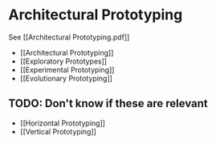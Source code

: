 # Architectural Prototyping
See [[Architectural Prototyping.pdf]]

- [[Architectural Prototyping]]
- [[Exploratory Prototypes]]
- [[Experimental Prototyping]]
- [[Evolutionary Prototyping]]

## TODO: Don't know if these are relevant
- [[Horizontal Prototyping]]
- [[Vertical Prototyping]]
